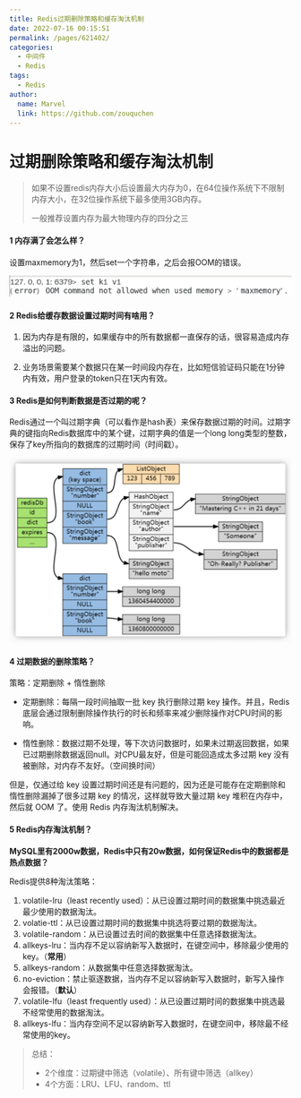 ```yaml
---
title: Redis过期删除策略和缓存淘汰机制
date: 2022-07-16 00:15:51
permalink: /pages/621402/
categories:
  - 中间件
  - Redis
tags:
  - Redis
author: 
  name: Marvel
  link: https://github.com/zouquchen
---
```

# 过期删除策略和缓存淘汰机制

> 如果不设置redis内存大小后设置最大内存为0，在64位操作系统下不限制内存大小，在32位操作系统下最多使用3GB内存。
>
> 一般推荐设置内存为最大物理内存的四分之三

####  1 内存满了会怎么样？

设置maxmemory为1，然后set一个字符串，之后会报OOM的错误。

![image-20220706205435284](https://raw.githubusercontent.com/zouquchen/Images/main/imgs/image-20220706205435284.png)

#### 2 Redis给缓存数据设置过期时间有啥用？

1. 因为内存是有限的，如果缓存中的所有数据都一直保存的话，很容易造成内存溢出的问题。

2. 业务场景需要某个数据只在某一时间段内存在，比如短信验证码只能在1分钟内有效，用户登录的token只在1天内有效。



#### 3 Redis是如何判断数据是否过期的呢？

Redis通过一个叫过期字典（可以看作是hash表）来保存数据过期的时间。过期字典的键指向Redis数据库中的某个键，过期字典的值是一个long long类型的整数，保存了key所指向的数据库的过期时间（时间戳）。

![redis过期字典](https://raw.githubusercontent.com/zouquchen/Images/main/imgs/redis%E8%BF%87%E6%9C%9F%E6%97%B6%E9%97%B4.96c57f41.png)

#### 4 过期数据的删除策略？

策略：定期删除 + 惰性删除

- 定期删除：每隔一段时间抽取一批 key 执行删除过期 key 操作。并且，Redis底层会通过限制删除操作执行的时长和频率来减少删除操作对CPU时间的影响。

- 惰性删除：数据过期不处理，等下次访问数据时，如果未过期返回数据，如果已过期删除数据返回null。对CPU最友好，但是可能回造成太多过期 key 没有被删除，对内存不友好。（空间换时间）

但是，仅通过给 key 设置过期时间还是有问题的，因为还是可能存在定期删除和惰性删除漏掉了很多过期 key 的情况，这样就导致大量过期 key 堆积在内存中，然后就 OOM 了。使用 Redis 内存淘汰机制解决。

#### 5 Redis内存淘汰机制？

**MySQL里有2000w数据，Redis中只有20w数据，如何保证Redis中的数据都是热点数据？**

Redis提供8种淘汰策略：

1. volatile-lru（least recently used）：从已设置过期时间的数据集中挑选最近最少使用的数据淘汰。
2. volatie-ttl：从已设置过期时间的数据集中挑选将要过期的数据淘汰。
3. volatile-random：从已设置过去时间的数据集中任意选择数据淘汰。
4. allkeys-lru：当内存不足以容纳新写入数据时，在键空间中，移除最少使用的key。（**常用**）
5. allkeys-random：从数据集中任意选择数据淘汰。
6. no-eviction：禁止驱逐数据，当内存不足以容纳新写入数据时，新写入操作会报错。（**默认**）
7. volatile-lfu（least frequently used）：从已设置过期时间的数据集中挑选最不经常使用的数据淘汰。
8. allkeys-lfu：当内存空间不足以容纳新写入数据时，在键空间中，移除最不经常使用的key。

> 总结：
>
> - 2个维度：过期键中筛选（volatile）、所有键中筛选（allkey）
> - 4个方面：LRU、LFU、random、ttl